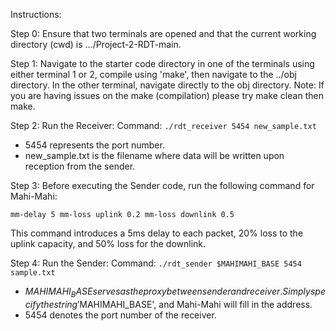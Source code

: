 Instructions:

Step 0:
Ensure that two terminals are opened and that the current working directory (cwd) is .../Project-2-RDT-main.

Step 1:
Navigate to the starter code directory in one of the terminals using either terminal 1 or 2, compile using 'make', then navigate to the ../obj directory. In the other terminal, navigate directly to the obj directory.
Note: If you are having issues on the make (compilation) please try make clean then make.

Step 2:
Run the Receiver:
Command: `./rdt_receiver 5454 new_sample.txt`
- 5454 represents the port number.
- new_sample.txt is the filename where data will be written upon reception from the sender.

Step 3:
Before executing the Sender code, run the following command for Mahi-Mahi:
```
mm-delay 5 mm-loss uplink 0.2 mm-loss downlink 0.5
```
This command introduces a 5ms delay to each packet, 20% loss to the uplink capacity, and 50% loss for the downlink.

Step 4:
Run the Sender:
Command: `./rdt_sender $MAHIMAHI_BASE 5454 sample.txt`
- $MAHIMAHI_BASE serves as the proxy between sender and receiver. Simply specify the string '$MAHIMAHI_BASE', and Mahi-Mahi will fill in the address.
- 5454 denotes the port number of the receiver.
